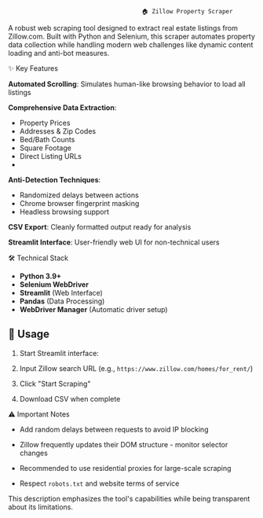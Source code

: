                                           🏠 Zillow Property Scraper


A robust web scraping tool designed to extract real estate listings from Zillow.com. Built with Python and Selenium, this scraper automates property data collection while handling modern web challenges like dynamic content loading and anti-bot measures.

✨ Key Features

**Automated Scrolling**: Simulates human-like browsing behavior to load all listings
  
**Comprehensive Data Extraction**:

  - Property Prices
  - Addresses & Zip Codes
  - Bed/Bath Counts
  - Square Footage
  - Direct Listing URLs
  - 
**Anti-Detection Techniques**:
  
  - Randomized delays between actions
  - Chrome browser fingerprint masking
  - Headless browsing support
    
**CSV Export**: Cleanly formatted output ready for analysis
  
**Streamlit Interface**: User-friendly web UI for non-technical users

🛠️ Technical Stack

- **Python 3.9+**
- **Selenium WebDriver**
- **Streamlit** (Web Interface)
- **Pandas** (Data Processing)
- **WebDriver Manager** (Automatic driver setup)


## 🚀 Usage
1. Start Streamlit interface:
  
2. Input Zillow search URL (e.g., `https://www.zillow.com/homes/for_rent/`)
   
3. Click "Start Scraping"
   
4. Download CSV when complete

⚠️ Important Notes

- Add random delays between requests to avoid IP blocking
  
- Zillow frequently updates their DOM structure - monitor selector changes
  
- Recommended to use residential proxies for large-scale scraping
  
- Respect `robots.txt` and website terms of service

This description emphasizes the tool's capabilities while being transparent about its limitations. 
